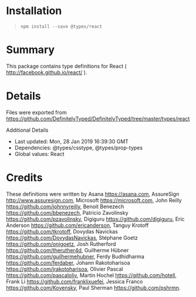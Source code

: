 # Installation
> `npm install --save @types/react`

# Summary
This package contains type definitions for React ( http://facebook.github.io/react/ ).

# Details
Files were exported from https://github.com/DefinitelyTyped/DefinitelyTyped/tree/master/types/react

Additional Details
 * Last updated: Mon, 28 Jan 2019 16:39:30 GMT
 * Dependencies: @types/csstype, @types/prop-types
 * Global values: React

# Credits
These definitions were written by Asana <https://asana.com>, AssureSign <http://www.assuresign.com>, Microsoft <https://microsoft.com>, John Reilly <https://github.com/johnnyreilly>, Benoit Benezech <https://github.com/bbenezech>, Patricio Zavolinsky <https://github.com/pzavolinsky>, Digiguru <https://github.com/digiguru>, Eric Anderson <https://github.com/ericanderson>, Tanguy Krotoff <https://github.com/tkrotoff>, Dovydas Navickas <https://github.com/DovydasNavickas>, Stéphane Goetz <https://github.com/onigoetz>, Josh Rutherford <https://github.com/theruther4d>, Guilherme Hübner <https://github.com/guilhermehubner>, Ferdy Budhidharma <https://github.com/ferdaber>, Johann Rakotoharisoa <https://github.com/jrakotoharisoa>, Olivier Pascal <https://github.com/pascaloliv>, Martin Hochel <https://github.com/hotell>, Frank Li <https://github.com/franklixuefei>, Jessica Franco <https://github.com/Kovensky>, Paul Sherman <https://github.com/pshrmn>.
